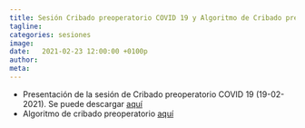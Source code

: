 ```yaml
---
title: Sesión Cribado preoperatorio COVID 19 y Algoritmo de Cribado preoperatorio
tagline: 
categories: sesiones
image: 
date:   2021-02-23 12:00:00 +0100p
author: 
meta: 
---
```


  * Presentación de la sesión de Cribado preoperatorio COVID 19 (19-02-2021). Se puede descargar [aquí](https://drive.google.com/file/d/1j9NTFKvihb0izfN5YUaccYPGj9VL9eOu/view?usp=sharing)
  * Algoritmo de cribado preoperatorio [aquí](https://drive.google.com/file/d/1nHW9bBQRSUKgBzkYoI31bgqzVKNR0CTP/view?usp=sharing)

<!--more-->

